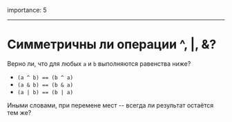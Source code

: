 importance: 5

---

# Симметричны ли операции ^, |, &?

Верно ли, что для любых `a` и `b` выполняются равенства ниже?

- `(a ^ b) == (b ^ a)`
- `(a & b) == (b & a)`
- `(a | b) == (b | a)`

Иными словами, при перемене мест -- всегда ли результат остаётся тем же?
